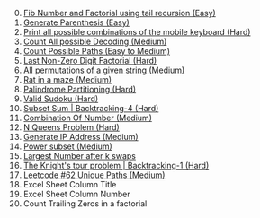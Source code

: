 0. [Fib Number and Factorial using tail recursion (Easy)](https://github.com/R-I-T-I-K/CP_CipherSchools/blob/main/Day%202/Assignment/Fib%26Fac-TailRecur.cpp)
1. [Generate Parenthesis (Easy)](https://github.com/R-I-T-I-K/CP_CipherSchools/blob/main/Day%202/Assignment/GenerateParathesis.cpp)
2. [Print all possible combinations of the mobile keyboard (Hard)](https://github.com/R-I-T-I-K/CP_CipherSchools/blob/main/Day%202/Assignment/Keypad.cpp)
3. [Count All possible Decoding (Medium)](https://github.com/R-I-T-I-K/CP_CipherSchools/blob/main/Day%202/Assignment/PossibleDecoding.cpp)
4. [Count Possible Paths (Easy to Medium)](https://github.com/R-I-T-I-K/CP_CipherSchools/blob/main/Day%202/Assignment/PossiblePaths.cpp)
5. [Last Non-Zero Digit Factorial (Hard)](https://github.com/R-I-T-I-K/CP_CipherSchools/blob/main/Day%202/Assignment/LastNonZeroDigit.cpp)
6. [All permutations of a given string (Medium)](https://github.com/R-I-T-I-K/CP_CipherSchools/blob/main/Day%202/Assignment/PermutString.cpp)
7. [Rat in a maze (Medium)](https://github.com/R-I-T-I-K/CP_CipherSchools/blob/main/Day%202/Assignment/RatInMaze.cpp)
8. [Palindrome Partitioning (Hard)](https://github.com/R-I-T-I-K/CP_CipherSchools/blob/main/Day%202/Assignment/PalindromePartition.cpp)
9. [Valid Sudoku (Hard)](https://github.com/R-I-T-I-K/CP_CipherSchools/blob/main/Day%202/Assignment/ValidSudoku.cpp)
10. [Subset Sum | Backtracking-4 (Hard)](https://github.com/R-I-T-I-K/CP_CipherSchools/blob/main/Day%202/Assignment/SubsetSum.cpp)
11. [Combination Of Number (Medium)](https://github.com/R-I-T-I-K/CP_CipherSchools/blob/main/Day%202/Assignment/CombNumber.cpp)
12. [N Queens Problem (Hard)](https://github.com/R-I-T-I-K/CP_CipherSchools/blob/main/Day%202/Assignment/NQueens.cpp)
13. [Generate IP Address (Medium)](https://github.com/R-I-T-I-K/CP_CipherSchools/blob/main/Day%202/Assignment/GenerateIP.cpp)
14. [Power subset (Medium)](https://github.com/R-I-T-I-K/CP_CipherSchools/blob/main/Day%202/Assignment/PowerSubset.cpp)
15. [Largest Number after k swaps](https://github.com/R-I-T-I-K/CP_CipherSchools/blob/main/Day%202/Assignment/LargestNumberAfterSwaps.cpp)
16. [The Knight's tour problem | Backtracking-1 (Hard)](https://github.com/R-I-T-I-K/CP_CipherSchools/blob/main/Day%202/Assignment/Knight.cpp)
17. [Leetcode #62 Unique Paths (Medium)](https://github.com/R-I-T-I-K/CP_CipherSchools/blob/main/Day%202/Assignment/UniquePaths.cpp)
18. Excel Sheet Column Title
19. Excel Sheet Column Number
20. Count Trailing Zeros in a factorial
